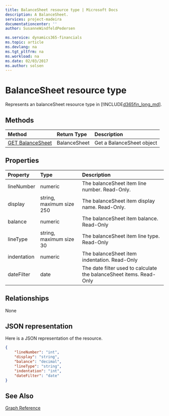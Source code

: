 ```yaml
---
title: BalanceSheet resource type | Microsoft Docs
description: A BalanceSheet.
services: project-madeira
documentationcenter: ''
author: SusanneWindfeldPedersen

ms.service: dynamics365-financials
ms.topic: article
ms.devlang: na
ms.tgt_pltfrm: na
ms.workload: na
ms.date: 02/03/2017
ms.author: solsen
---
```


# BalanceSheet resource type
Represents an balanceSheet resource type in [!INCLUDE[d365fin_long_md](../dynamics-nav/includes/d365fin_long_md.md)].

## Methods

| Method       | Return Type  |Description|
|:---------------|:--------|:----------|
|[GET BalanceSheet](get-balanceSheet.md)|BalanceSheet|Get a BalanceSheet object|

## Properties
| Property	   | Type	|Description|
|:---------------|:--------|:----------|
|lineNumber|numeric|The balanceSheet item line number. Read-Only.|
|display|string, maximum size 250|The balanceSheet item display name. Read-Only.|
|balance|numeric|The balanceSheet item balance. Read-Only|
|lineType|string, maximum size 30|The balanceSheet item line type. Read-Only|
|indentation|numeric|The balanceSheet item indentation. Read-Only|
|dateFilter|date|The date filter used to calculate the balanceSheet items. Read-Only| 


## Relationships
None

## JSON representation

Here is a JSON representation of the resource.


```json
{
    "lineNumber": "int",
    "display": "string",
    "balance": "decimal",
    "lineType": "string",
    "indentation": "int",
    "dateFilter": "date"
}

```
## See Also
[Graph Reference](graph-reference.md)  
